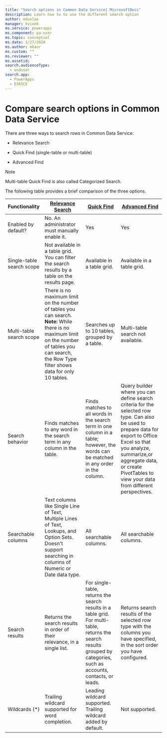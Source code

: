 ```yaml
---
title: "Search options in Common Data Service| MicrosoftDocs"
description: Learn how to to use the different search option
author: mduelae
manager: kvivek
ms.service: powerapps
ms.component: pa-user
ms.topic: conceptual
ms.date: 1/27/2020
ms.author: mkaur
ms.custom: ""
ms.reviewer: ""
ms.assetid: 
search.audienceType: 
  - enduser
search.app: 
  - PowerApps
  - D365CE
---
```


# Compare search options in Common Data Service

There are three ways to search rows in Common Data Service:

-   Relevance Search   
  
-   Quick Find (single-table or multi-table)  

-   Advanced Find

> [!NOTE]
> Multi-table Quick Find is also called Categorized Search. 
  
The following table provides a brief comparison of the three options.

|Functionality|[Relevance Search](relevance-search.md)|[Quick Find](quick-find.md)|[Advanced Find](advanced-find.md)|  
|-------------------|---------------------------|----------------|-------------------|  
|Enabled by default?|No. An administrator must manually enable it.|Yes|Yes|  
|Single-table search scope|Not available in a table grid. You can filter the search results by a table on the results page.|Available in a table grid.|Available in a table grid.|  
|Multi-table search scope|There is no maximum limit on the number of tables you can search. **Note:**  While there is no maximum limit on the number of tables you can search, the Row Type filter shows data for only 10 tables.|Searches up to 10 tables, grouped by a table.|Multi-table search not available.|  
|Search behavior|Finds matches to any word in the search term in any column in the table.|Finds matches to all words in the search term in one column in a table; however, the words can be matched in any order in the column.|Query builder where you can define search criteria for the selected row type. Can also be used to prepare data for export to Office Excel so that you analyze, summarize,or aggregate data, or create PivotTables to view your data from different perspectives.|  
|Searchable columns|Text columns like Single Line of Text, Multiple Lines of Text, Lookups, and Option Sets. Doesn't support searching in columns of Numeric or Date data type.|All searchable columns.|All searchable columns.|  
|Search results|Returns the search results in order of their relevance, in a single list.|For single-table, returns the search results in a table grid. For multi-table, returns the search results grouped by categories, such as accounts, contacts, or leads.|Returns search results of the selected row type with the columns you have specified, in the sort order you have configured.|
|Wildcards (*)|Trailing wildcard supported for word completion.|Leading wildcard supported. Trailing wildcard added by default.|Not supported.|  
